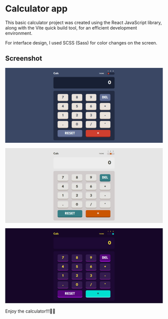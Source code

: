# Calculator app 

This basic calculator project was created using the React JavaScript library, along with the Vite quick build tool, for an efficient development environment.

For interface design, I used SCSS (Sass) for color changes on the screen.


## Screenshot

![theme standard](./public/design/desktop-theme-standard.png)

![theme light](./public/design/desktop-theme-light.png)

![theme alternative](./public/design/desktop-theme-alternative.png)



Enjoy the calculator!!!👋👋